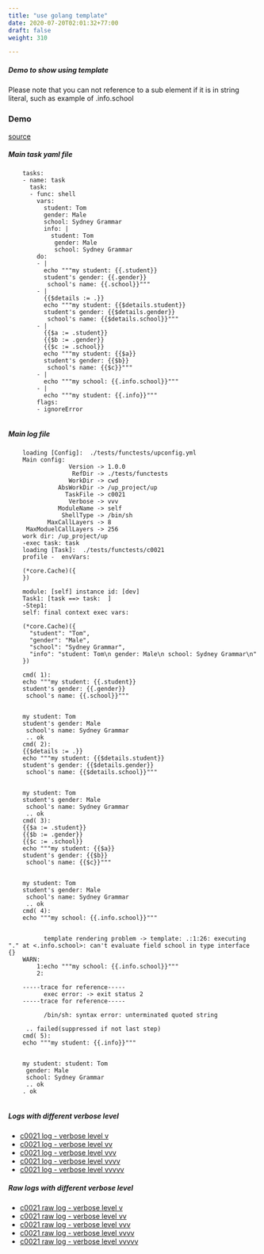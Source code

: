 ```yaml
---
title: "use golang template"
date: 2020-07-20T02:01:32+77:00
draft: false
weight: 310

---
```


##### Demo to show using template

Please note that you can not reference to a sub element if it is in string literal, such as example of .info.school


### Demo








[source](https://github.com/upcmd/up/blob/master/tests/functests/c0021.yml)

##### Main task yaml file
```
    tasks:
    - name: task
      task:
      - func: shell
        vars:
          student: Tom
          gender: Male
          school: Sydney Grammar
          info: |
            student: Tom
             gender: Male
             school: Sydney Grammar
        do:
        - |
          echo """my student: {{.student}}
          student's gender: {{.gender}}
           school's name: {{.school}}"""
        - |
          {{$details := .}}
          echo """my student: {{$details.student}}
          student's gender: {{$details.gender}}
           school's name: {{$details.school}}"""
        - |
          {{$a := .student}}
          {{$b := .gender}}
          {{$c := .school}}
          echo """my student: {{$a}}
          student's gender: {{$b}}
           school's name: {{$c}}"""
        - |
          echo """my school: {{.info.school}}"""
        - |
          echo """my student: {{.info}}"""
        flags:
        - ignoreError
    
```
##### Main log file
```
    loading [Config]:  ./tests/functests/upconfig.yml
    Main config:
                 Version -> 1.0.0
                  RefDir -> ./tests/functests
                 WorkDir -> cwd
              AbsWorkDir -> /up_project/up
                TaskFile -> c0021
                 Verbose -> vvv
              ModuleName -> self
               ShellType -> /bin/sh
           MaxCallLayers -> 8
     MaxModuelCallLayers -> 256
    work dir: /up_project/up
    -exec task: task
    loading [Task]:  ./tests/functests/c0021
    profile -  envVars:
    
    (*core.Cache)({
    })
    
    module: [self] instance id: [dev]
    Task1: [task ==> task:  ]
    -Step1:
    self: final context exec vars:
    
    (*core.Cache)({
      "student": "Tom",
      "gender": "Male",
      "school": "Sydney Grammar",
      "info": "student: Tom\n gender: Male\n school: Sydney Grammar\n"
    })
    
    cmd( 1):
    echo """my student: {{.student}}
    student's gender: {{.gender}}
     school's name: {{.school}}"""
    
    
    my student: Tom
    student's gender: Male
     school's name: Sydney Grammar
     .. ok
    cmd( 2):
    {{$details := .}}
    echo """my student: {{$details.student}}
    student's gender: {{$details.gender}}
     school's name: {{$details.school}}"""
    
    
    my student: Tom
    student's gender: Male
     school's name: Sydney Grammar
     .. ok
    cmd( 3):
    {{$a := .student}}
    {{$b := .gender}}
    {{$c := .school}}
    echo """my student: {{$a}}
    student's gender: {{$b}}
     school's name: {{$c}}"""
    
    
    my student: Tom
    student's gender: Male
     school's name: Sydney Grammar
     .. ok
    cmd( 4):
    echo """my school: {{.info.school}}"""
    
    
          template rendering problem -> template: .:1:26: executing "." at <.info.school>: can't evaluate field school in type interface {}
    WARN:
        1:echo """my school: {{.info.school}}"""
        2:
    
    -----trace for reference-----
          exec error: -> exit status 2
    -----trace for reference-----
    
          /bin/sh: syntax error: unterminated quoted string
    
     .. failed(suppressed if not last step)
    cmd( 5):
    echo """my student: {{.info}}"""
    
    
    my student: student: Tom
     gender: Male
     school: Sydney Grammar
     .. ok
    . ok
    
```


##### Logs with different verbose level
* [c0021 log - verbose level v](../../logs/c0021_v)
* [c0021 log - verbose level vv](../../logs/c0021_vv)
* [c0021 log - verbose level vvv](../../logs/c0021_vvvv)
* [c0021 log - verbose level vvvv](../../logs/c0021_vvvv)
* [c0021 log - verbose level vvvvv](../../logs/c0021_vvvvv)

##### Raw logs with different verbose level
* [c0021 raw log - verbose level v](../../reflogs/c0021_v.log)
* [c0021 raw log - verbose level vv](../../reflogs/c0021_vv.log)
* [c0021 raw log - verbose level vvv](../../reflogs/c0021_vvv.log)
* [c0021 raw log - verbose level vvvv](../../reflogs/c0021_vvvv.log)
* [c0021 raw log - verbose level vvvvv](../../reflogs/c0021_vvvvv.log)







